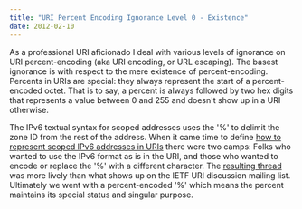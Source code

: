 ```yaml
---
title: "URI Percent Encoding Ignorance Level 0 - Existence"
date: 2012-02-10
---
```

<div xmlns="http://www.w3.org/1999/xhtml"><div><p>
    As a professional URI aficionado I deal with various levels of ignorance on URI percent-encoding (aka URI encoding, or URL escaping). The basest ignorance is with respect to the mere existence of
    percent-encoding. Percents in URIs are special: they always represent the start of a percent-encoded octet. That is to say, a percent is always followed by two hex digits that represents a value
    between 0 and 255 and doesn't show up in a URI otherwise.
  </p><p>
    The IPv6 textual syntax for scoped addresses uses the '%' to delimit the zone ID from the rest of the address. When it came time to define <a href="http://tools.ietf.org/html/rfc4007#page-19">how
    to represent scoped IPv6 addresses in URIs</a> there were two camps: Folks who wanted to use the IPv6 format as is in the URI, and those who wanted to encode or replace the '%' with a different
    character. The <a href="http://www.ietf.org/mail-archive/web/ipv6/current/msg04613.html">resulting thread</a> was more lively than what shows up on the IETF URI discussion mailing list.
    Ultimately we went with a percent-encoded '%' which means the percent maintains its special status and singular purpose.
  </p><div class="blogger-post-footer"><img width="1" height="1" src="https://blogger.googleusercontent.com/tracker/1670048653123050463-1229188482458380028?l=davescoolblog.blogspot.com" alt="" /></div></div></div>
